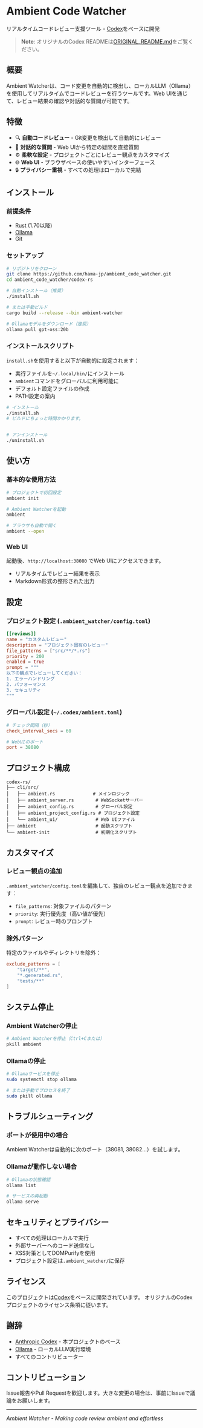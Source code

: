 # Ambient Code Watcher

リアルタイムコードレビュー支援ツール - [Codex](https://github.com/anthropics/codex)をベースに開発

> **Note**: オリジナルのCodex READMEは[ORIGINAL_README.md](ORIGINAL_README.md)をご覧ください。

## 概要

Ambient Watcherは、コード変更を自動的に検出し、ローカルLLM（Ollama）を使用してリアルタイムでコードレビューを行うツールです。Web UIを通じて、レビュー結果の確認や対話的な質問が可能です。

## 特徴

- 🔍 **自動コードレビュー** - Git変更を検出して自動的にレビュー
- 💬 **対話的な質問** - Web UIから特定の疑問を直接質問
- ⚙️ **柔軟な設定** - プロジェクトごとにレビュー観点をカスタマイズ
- 🌐 **Web UI** - ブラウザベースの使いやすいインターフェース
- 🔒 **プライバシー重視** - すべての処理はローカルで完結

## インストール

### 前提条件

- Rust (1.70以降)
- [Ollama](https://ollama.ai/) 
- Git

### セットアップ

```bash
# リポジトリをクローン
git clone https://github.com/hama-jp/ambient_code_watcher.git
cd ambient_code_watcher/codex-rs

# 自動インストール（推奨）
./install.sh

# または手動ビルド
cargo build --release --bin ambient-watcher

# Ollamaモデルをダウンロード（推奨）
ollama pull gpt-oss:20b
```

### インストールスクリプト

`install.sh`を使用すると以下が自動的に設定されます：

- 実行ファイルを`~/.local/bin/`にインストール
- `ambient`コマンドをグローバルに利用可能に
- デフォルト設定ファイルの作成
- PATH設定の案内

```bash
# インストール
./install.sh　
# ビルドにちょっと時間かかります。


# アンインストール
./uninstall.sh
```

## 使い方

### 基本的な使用方法

```bash
# プロジェクトで初回設定
ambient init

# Ambient Watcherを起動
ambient

# ブラウザも自動で開く
ambient --open
```

### Web UI

起動後、`http://localhost:38080` でWeb UIにアクセスできます。

- リアルタイムでレビュー結果を表示
- Markdown形式の整形された出力

## 設定

### プロジェクト設定 (`.ambient_watcher/config.toml`)

```toml
[[reviews]]
name = "カスタムレビュー"
description = "プロジェクト固有のレビュー"
file_patterns = ["src/**/*.rs"]
priority = 200
enabled = true
prompt = """
以下の観点でレビューしてください：
1. エラーハンドリング
2. パフォーマンス
3. セキュリティ
"""
```

### グローバル設定 (`~/.codex/ambient.toml`)

```toml
# チェック間隔（秒）
check_interval_secs = 60

# WebUIのポート
port = 38080
```

## プロジェクト構成

```
codex-rs/
├── cli/src/
│   ├── ambient.rs              # メインロジック
│   ├── ambient_server.rs        # WebSocketサーバー
│   ├── ambient_config.rs        # グローバル設定
│   ├── ambient_project_config.rs # プロジェクト設定
│   └── ambient_ui/              # Web UIファイル
├── ambient                      # 起動スクリプト
└── ambient-init                 # 初期化スクリプト
```

## カスタマイズ

### レビュー観点の追加

`.ambient_watcher/config.toml`を編集して、独自のレビュー観点を追加できます：

- `file_patterns`: 対象ファイルのパターン
- `priority`: 実行優先度（高い値が優先）
- `prompt`: レビュー時のプロンプト

### 除外パターン

特定のファイルやディレクトリを除外：

```toml
exclude_patterns = [
    "target/**",
    "*.generated.rs",
    "tests/**"
]
```

## システム停止

### Ambient Watcherの停止
```bash
# Ambient Watcherを停止（Ctrl+Cまたは）
pkill ambient
```

### Ollamaの停止
```bash
# Ollamaサービスを停止
sudo systemctl stop ollama

# または手動でプロセスを終了
sudo pkill ollama
```

## トラブルシューティング

### ポートが使用中の場合
Ambient Watcherは自動的に次のポート（38081, 38082...）を試します。

### Ollamaが動作しない場合
```bash
# Ollamaの状態確認
ollama list

# サービスの再起動
ollama serve
```

## セキュリティとプライバシー

- すべての処理はローカルで実行
- 外部サーバーへのコード送信なし
- XSS対策としてDOMPurifyを使用
- プロジェクト設定は`.ambient_watcher/`に保存

## ライセンス

このプロジェクトは[Codex](https://github.com/anthropics/codex)をベースに開発されています。
オリジナルのCodexプロジェクトのライセンス条項に従います。

## 謝辞

- [Anthropic Codex](https://github.com/anthropics/codex) - 本プロジェクトのベース
- [Ollama](https://ollama.ai/) - ローカルLLM実行環境
- すべてのコントリビューター

## コントリビューション

Issue報告やPull Requestを歓迎します。大きな変更の場合は、事前にIssueで議論をお願いします。

---

*Ambient Watcher - Making code review ambient and effortless*
